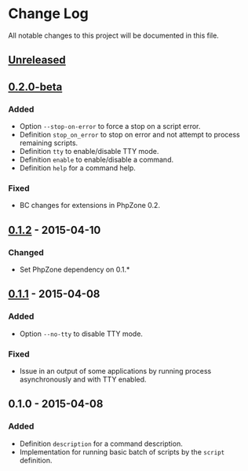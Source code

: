 # Change Log
All notable changes to this project will be documented in this file.

## [Unreleased][unreleased]

## [0.2.0-beta]
### Added
- Option `--stop-on-error` to force a stop on a script error.
- Definition `stop_on_error` to stop on error and not attempt to process remaining scripts.
- Definition `tty` to enable/disable TTY mode.
- Definition `enable` to enable/disable a command.
- Definition `help` for a command help.

### Fixed
- BC changes for extensions in PhpZone 0.2.

## [0.1.2] - 2015-04-10
### Changed
- Set PhpZone dependency on 0.1.*

## [0.1.1] - 2015-04-08
### Added
- Option `--no-tty` to disable TTY mode.

### Fixed
- Issue in an output of some applications by running process asynchronously and with TTY enabled.

## 0.1.0 - 2015-04-08
### Added
- Definition `description` for a command description.
- Implementation for running basic batch of scripts by the `script` definition.

[unreleased]: https://github.com/phpzone/shell/compare/0.2.0-beta...HEAD
[0.2.0-beta]: https://github.com/phpzone/shell/compare/0.1.2...0.2.0-beta
[0.1.2]: https://github.com/phpzone/shell/compare/0.1.1...0.1.2
[0.1.1]: https://github.com/phpzone/shell/compare/0.1.0...0.1.1
